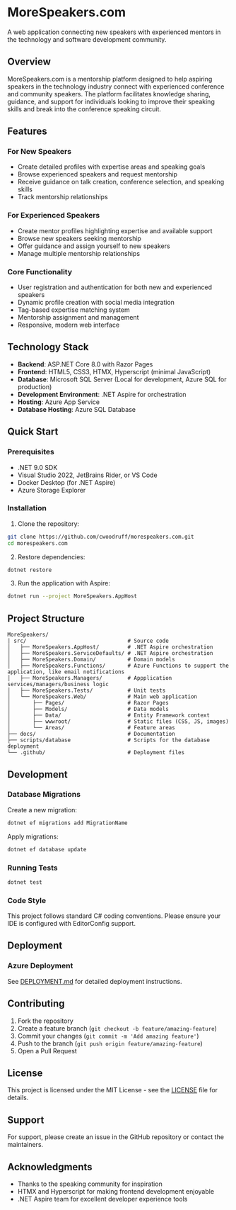 # MoreSpeakers.com

A web application connecting new speakers with experienced mentors in the technology and software development community.

## Overview

MoreSpeakers.com is a mentorship platform designed to help aspiring speakers in the technology industry connect with experienced conference and community speakers. The platform facilitates knowledge sharing, guidance, and support for individuals looking to improve their speaking skills and break into the conference speaking circuit.

## Features

### For New Speakers
- Create detailed profiles with expertise areas and speaking goals
- Browse experienced speakers and request mentorship
- Receive guidance on talk creation, conference selection, and speaking skills
- Track mentorship relationships

### For Experienced Speakers
- Create mentor profiles highlighting expertise and available support
- Browse new speakers seeking mentorship
- Offer guidance and assign yourself to new speakers
- Manage multiple mentorship relationships

### Core Functionality
- User registration and authentication for both new and experienced speakers
- Dynamic profile creation with social media integration
- Tag-based expertise matching system
- Mentorship assignment and management
- Responsive, modern web interface

## Technology Stack

- **Backend**: ASP.NET Core 8.0 with Razor Pages
- **Frontend**: HTML5, CSS3, HTMX, Hyperscript (minimal JavaScript)
- **Database**: Microsoft SQL Server (Local for development, Azure SQL for production)
- **Development Environment**: .NET Aspire for orchestration
- **Hosting**: Azure App Service
- **Database Hosting**: Azure SQL Database

## Quick Start

### Prerequisites
- .NET 9.0 SDK
- Visual Studio 2022, JetBrains Rider, or VS Code
- Docker Desktop (for .NET Aspire)
- Azure Storage Explorer

### Installation

1. Clone the repository:

```bash
git clone https://github.com/cwoodruff/morespeakers.com.git
cd morespeakers.com
```

2. Restore dependencies:

```bash
dotnet restore
```

3. Run the application with Aspire:

```bash
dotnet run --project MoreSpeakers.AppHost
```

## Project Structure

```
MoreSpeakers/
| src/                                # Source code
│   ├── MoreSpeakers.AppHost/         # .NET Aspire orchestration
│   ├── MoreSpeakers.ServiceDefaults/ # .NET Aspire orchestration
│   ├── MoreSpeakers.Domain/          # Domain models
│   ├── MoreSpeakers.Functions/       # Azure Functions to support the application, like email notifications
│   ├── MoreSpeakers.Managers/        # Appplication services/managers/business logic
│   ├── MoreSpeakers.Tests/           # Unit tests
│   └── MoreSpeakers.Web/             # Main web application
│       ├── Pages/                    # Razor Pages
│       ├── Models/                   # Data models
│       ├── Data/                     # Entity Framework context
│       ├── wwwroot/                  # Static files (CSS, JS, images)
│       └── Areas/                    # Feature areas
├── docs/                             # Documentation
├── scripts/database                  # Scripts for the database deployment
└── .github/                          # Deployment files
```

## Development

### Database Migrations
Create a new migration:
```bash
dotnet ef migrations add MigrationName
```

Apply migrations:
```bash
dotnet ef database update
```

### Running Tests
```bash
dotnet test
```

### Code Style
This project follows standard C# coding conventions. Please ensure your IDE is configured with EditorConfig support.

## Deployment

### Azure Deployment

See [DEPLOYMENT.md](docs/DEPLOYMENT.md) for detailed deployment instructions.

## Contributing

1. Fork the repository
2. Create a feature branch (`git checkout -b feature/amazing-feature`)
3. Commit your changes (`git commit -m 'Add amazing feature'`)
4. Push to the branch (`git push origin feature/amazing-feature`)
5. Open a Pull Request

## License

This project is licensed under the MIT License - see the [LICENSE](LICENSE) file for details.

## Support

For support, please create an issue in the GitHub repository or contact the maintainers.

## Acknowledgments

- Thanks to the speaking community for inspiration
- HTMX and Hyperscript for making frontend development enjoyable
- .NET Aspire team for excellent developer experience tools
